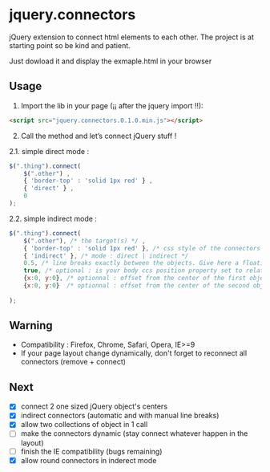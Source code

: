 jquery.connectors
=================

jQuery extension to connect html elements to each other.
The project is at starting point so be kind and patient.

Just dowload it and display the exmaple.html in your browser

Usage
-----

1. Import the lib in your page (¡¡ after the jquery import !!):

```html
<script src="jquery.connectors.0.1.0.min.js"></script>
```
2. Call the method and let’s connect jQuery stuff !

2.1. simple direct mode :

```javascript 
$(".thing").connect(
    $(".other") ,
    { 'border-top' : 'solid 1px red' } ,
    { 'direct' } ,
    0
);
```

2.2. simple indirect mode :

```javascript 
$(".thing").connect(
    $(".other"), /* the target(s) */ ,
    { 'border-top' : 'solid 1px red' }, /* css style of the connectors */
    { 'indirect' }, /* mode : direct | indirect */
    0.5, /* line breaks exactly between the objects. Give here a floating number between 0 and 1, it’s the ratio of distance where lines break.*/
    true, /* optional : is your body ccs position property set to relative | absolute */
    {x:0, y:0}, /* optionnal : offset from the center of the first object */
    {x:0, y:0}  /* optionnal : offset from the center of the second object */
    
);
```

Warning
-------
 - Compatibility : Firefox, Chrome, Safari, Opera, IE>=9
 - If your page layout change dynamically, don't forget to reconnect all connectors (remove + connect)

Next
----
 - [x] connect 2 one sized jQuery object's centers
 - [x] indirect connectors (automatic and with manual line breaks)
 - [x] allow two collections of object in 1 call
 - [ ] make the connectors dynamic (stay connect whatever happen in the layout)
 - [ ] finish the IE compatibility (bugs remaining)
 - [x] allow round connectors in inderect mode
